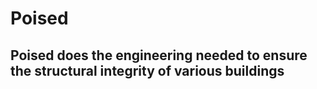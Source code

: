 # Poised

## Poised does the engineering needed to ensure the structural integrity of various buildings

